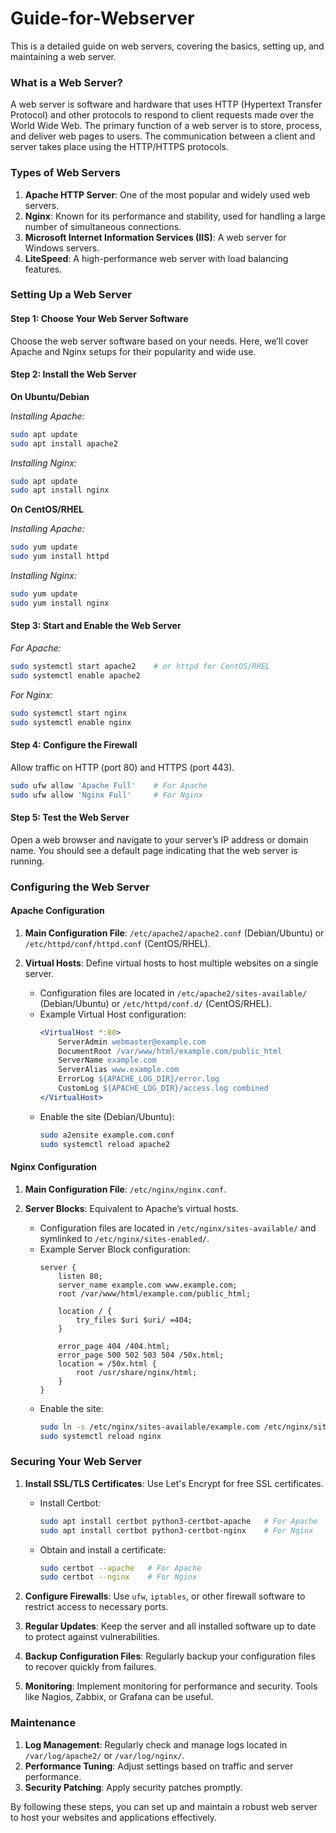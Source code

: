# Guide-for-Webserver

This is a detailed guide on web servers, covering the basics, setting up, and maintaining a web server.


### What is a Web Server?

A web server is software and hardware that uses HTTP (Hypertext Transfer Protocol) and other protocols to respond to client requests made over the World Wide Web. 
The primary function of a web server is to store, process, and deliver web pages to users. 
The communication between a client and server takes place using the HTTP/HTTPS protocols.

### Types of Web Servers

1. **Apache HTTP Server**: One of the most popular and widely used web servers.
2. **Nginx**: Known for its performance and stability, used for handling a large number of simultaneous connections.
3. **Microsoft Internet Information Services (IIS)**: A web server for Windows servers.
4. **LiteSpeed**: A high-performance web server with load balancing features.

### Setting Up a Web Server

#### Step 1: Choose Your Web Server Software

Choose the web server software based on your needs. Here, we’ll cover Apache and Nginx setups for their popularity and wide use.

#### Step 2: Install the Web Server

**On Ubuntu/Debian**

*Installing Apache:*
```bash
sudo apt update
sudo apt install apache2
```

*Installing Nginx:*
```bash
sudo apt update
sudo apt install nginx
```

**On CentOS/RHEL**

*Installing Apache:*
```bash
sudo yum update
sudo yum install httpd
```

*Installing Nginx:*
```bash
sudo yum update
sudo yum install nginx
```

#### Step 3: Start and Enable the Web Server

*For Apache:*
```bash
sudo systemctl start apache2    # or httpd for CentOS/RHEL
sudo systemctl enable apache2
```

*For Nginx:*
```bash
sudo systemctl start nginx
sudo systemctl enable nginx
```

#### Step 4: Configure the Firewall

Allow traffic on HTTP (port 80) and HTTPS (port 443).

```bash
sudo ufw allow 'Apache Full'    # For Apache
sudo ufw allow 'Nginx Full'     # For Nginx
```

#### Step 5: Test the Web Server

Open a web browser and navigate to your server’s IP address or domain name. You should see a default page indicating that the web server is running.

### Configuring the Web Server

#### Apache Configuration

1. **Main Configuration File**: `/etc/apache2/apache2.conf` (Debian/Ubuntu) or `/etc/httpd/conf/httpd.conf` (CentOS/RHEL).

2. **Virtual Hosts**: Define virtual hosts to host multiple websites on a single server.
   - Configuration files are located in `/etc/apache2/sites-available/` (Debian/Ubuntu) or `/etc/httpd/conf.d/` (CentOS/RHEL).
   - Example Virtual Host configuration:
     ```apache
     <VirtualHost *:80>
         ServerAdmin webmaster@example.com
         DocumentRoot /var/www/html/example.com/public_html
         ServerName example.com
         ServerAlias www.example.com
         ErrorLog ${APACHE_LOG_DIR}/error.log
         CustomLog ${APACHE_LOG_DIR}/access.log combined
     </VirtualHost>
     ```
   - Enable the site (Debian/Ubuntu):
     ```bash
     sudo a2ensite example.com.conf
     sudo systemctl reload apache2
     ```

#### Nginx Configuration

1. **Main Configuration File**: `/etc/nginx/nginx.conf`.

2. **Server Blocks**: Equivalent to Apache’s virtual hosts.
   - Configuration files are located in `/etc/nginx/sites-available/` and symlinked to `/etc/nginx/sites-enabled/`.
   - Example Server Block configuration:
     ```nginx
     server {
         listen 80;
         server_name example.com www.example.com;
         root /var/www/html/example.com/public_html;

         location / {
             try_files $uri $uri/ =404;
         }

         error_page 404 /404.html;
         error_page 500 502 503 504 /50x.html;
         location = /50x.html {
             root /usr/share/nginx/html;
         }
     }
     ```
   - Enable the site:
     ```bash
     sudo ln -s /etc/nginx/sites-available/example.com /etc/nginx/sites-enabled/
     sudo systemctl reload nginx
     ```

### Securing Your Web Server

1. **Install SSL/TLS Certificates**: Use Let's Encrypt for free SSL certificates.
   - Install Certbot:
     ```bash
     sudo apt install certbot python3-certbot-apache   # For Apache
     sudo apt install certbot python3-certbot-nginx    # For Nginx
     ```
   - Obtain and install a certificate:
     ```bash
     sudo certbot --apache   # For Apache
     sudo certbot --nginx    # For Nginx
     ```

2. **Configure Firewalls**: Use `ufw`, `iptables`, or other firewall software to restrict access to necessary ports.

3. **Regular Updates**: Keep the server and all installed software up to date to protect against vulnerabilities.

4. **Backup Configuration Files**: Regularly backup your configuration files to recover quickly from failures.

5. **Monitoring**: Implement monitoring for performance and security. Tools like Nagios, Zabbix, or Grafana can be useful.

### Maintenance

1. **Log Management**: Regularly check and manage logs located in `/var/log/apache2/` or `/var/log/nginx/`.
2. **Performance Tuning**: Adjust settings based on traffic and server performance.
3. **Security Patching**: Apply security patches promptly.

By following these steps, you can set up and maintain a robust web server to host your websites and applications effectively.
